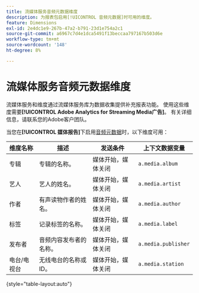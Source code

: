 ```yaml
---
title: 流媒体服务音频元数据维度
description: 为报表包启用[!UICONTROL 音频元数据]时可用的维度。
feature: Dimensions
exl-id: 2e4dc1e9-267b-47a2-b791-23d1e754a2c1
source-git-commit: a6967c7d4e1dca5491f13beccaa797167b503d6e
workflow-type: tm+mt
source-wordcount: '148'
ht-degree: 8%

---
```


# 流媒体服务音频元数据维度

流媒体服务和维度通过流媒体服务库为数据收集提供补充报表功能。 使用这些维度需要&#x200B;**[!UICONTROL Adobe Analytics for Streaming Media广告]**。 有关详细信息，请联系您的Adobe客户团队。

当您在&#x200B;**[!UICONTROL 媒体报告]**&#x200B;下启用[音频元数据](/help/admin/tools/manage-rs/edit-settings/media-management.md)时，以下维度可用：

| 维度名称 | 描述 | 发送条件 | 上下文数据变量 |
| --- | --- | --- | --- |
| 专辑 | 专辑的名称。 | 媒体开始，媒体关闭 | `a.media.album` |
| 艺人 | 艺人的姓名。 | 媒体开始，媒体关闭 | `a.media.artist` |
| 作者 | 有声读物作者的姓名。 | 媒体开始，媒体关闭 | `a.media.author` |
| 标签 | 记录标签的名称。 | 媒体开始，媒体关闭 | `a.media.label` |
| 发布者 | 音频内容发布者的名称。 | 媒体开始，媒体关闭 | `a.media.publisher` |
| 电台/电视台 | 无线电台的名称或ID。 | 媒体开始，媒体关闭 | `a.media.station` |

{style="table-layout:auto"}
